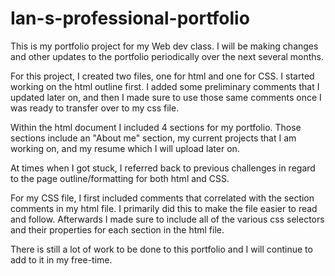 # Ian-s-professional-portfolio

This is my portfolio project for my Web dev class. I will be making changes and other updates to the portfolio periodically over the next several months. 

For this project, I created two files, one for html and one for CSS. I started working on the html outline first. I added some preliminary comments that I updated later on, and then I made sure to use those same comments once I was ready to transfer over to my css file.

Within the html document I included 4 sections for my portfolio. Those sections include an "About me" section, my current projects that I am working on, and my resume which I will upload later on.

At times when I got stuck, I referred back to previous challenges in regard to the page outline/formatting for both html and CSS.

For my CSS file, I first included comments that correlated with the section comments in my html file. I primarily did this to make the file easier to read and follow. Afterwards I made sure to include all of the various css selectors and their properties for each section in the html file. 

There is still a lot of work to be done to this portfolio and I will continue to add to it in my free-time. 